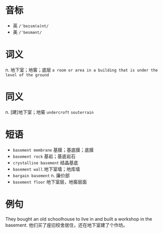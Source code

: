 # 音标

- 英 `/'beɪsm(ə)nt/`
- 美 `/'besmənt/`

# 词义

n. 地下室；地窖；底层
`a room or area in a building that is under the level of the ground`

# 同义

n. [建]地下室；地窖
`undercroft` `souterrain`

# 短语

- `basement membrane` 基膜；基底膜；底膜
- `basement rock` 基岩；基底岩石
- `crystalline basement` 结晶基底
- `basement wall` 地下室墙；地库墙
- `bargain basement` n. 廉价部
- `basement floor` 地下室层，地窖层面

# 例句

They bought an old schoolhouse to live in and built a workshop in the basement.
他们买了座旧校舍居住，还在地下室建了个作坊。


